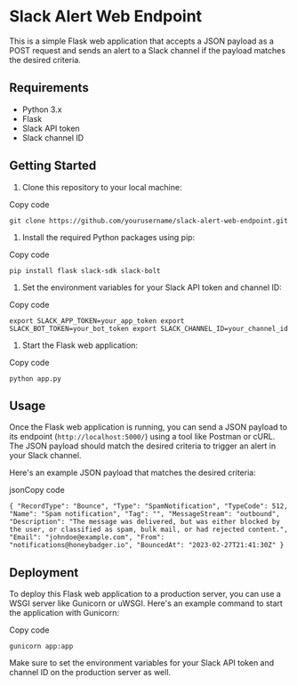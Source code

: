 Slack Alert Web Endpoint
========================

This is a simple Flask web application that accepts a JSON payload as a POST request and sends an alert to a Slack channel if the payload matches the desired criteria.

Requirements
------------

-   Python 3.x
-   Flask
-   Slack API token
-   Slack channel ID

Getting Started
---------------

1.  Clone this repository to your local machine:

Copy code

`git clone https://github.com/yourusername/slack-alert-web-endpoint.git`

1.  Install the required Python packages using pip:

Copy code

`pip install flask slack-sdk slack-bolt`

1.  Set the environment variables for your Slack API token and channel ID:

Copy code

`export SLACK_APP_TOKEN=your_app_token
export SLACK_BOT_TOKEN=your_bot_token
export SLACK_CHANNEL_ID=your_channel_id`

1.  Start the Flask web application:

Copy code

`python app.py`

Usage
-----

Once the Flask web application is running, you can send a JSON payload to its endpoint (`http://localhost:5000/`) using a tool like Postman or cURL. The JSON payload should match the desired criteria to trigger an alert in your Slack channel.

Here's an example JSON payload that matches the desired criteria:

jsonCopy code

`{
  "RecordType": "Bounce",
  "Type": "SpamNotification",
  "TypeCode": 512,
  "Name": "Spam notification",
  "Tag": "",
  "MessageStream": "outbound",
  "Description": "The message was delivered, but was either blocked by the user, or classified as spam, bulk mail, or had rejected content.",
  "Email": "johndoe@example.com",
  "From": "notifications@honeybadger.io",
  "BouncedAt": "2023-02-27T21:41:30Z"
}`

Deployment
----------

To deploy this Flask web application to a production server, you can use a WSGI server like Gunicorn or uWSGI. Here's an example command to start the application with Gunicorn:

Copy code

`gunicorn app:app`

Make sure to set the environment variables for your Slack API token and channel ID on the production server as well.